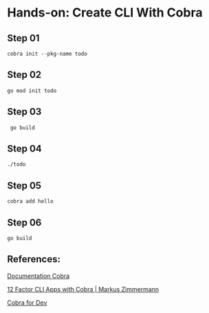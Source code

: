 # Hands-on: Create CLI With Cobra

## Step 01

```shell
cobra init --pkg-name todo
```

## Step 02

```shell
go mod init todo
```

## Step 03

```shell
 go build
```

## Step 04

```shell
./todo
```

## Step 05

```shell
cobra add hello
```

## Step 06

```shell
go build
```

## References:

[Documentation Cobra](https://github.com/spf13/cobra/)

[12 Factor CLI Apps with Cobra | Markus Zimmermann](https://www.youtube.com/watch?v=W5qdsAEzgMI)

[Cobra for Dev](https://cobra.dev/)